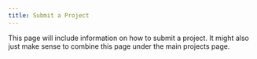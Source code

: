 ```yaml
---
title: Submit a Project
---
```


This page will include information on how to submit a project. It might also
just make sense to combine this page under the main projects page.
